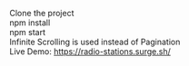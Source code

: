 Clone the project <br />
npm install <br />
npm start <br />
Infinite Scrolling is used instead of Pagination <br />
Live Demo: https://radio-stations.surge.sh/
